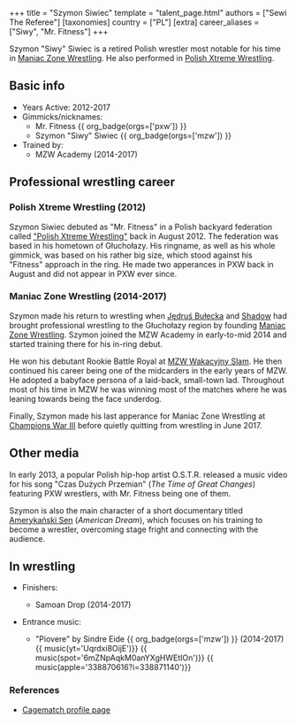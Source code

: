 +++
title = "Szymon Siwiec"
template = "talent_page.html"
authors = ["Sewi The Referee"]
[taxonomies]
country = ["PL"]
[extra]
career_aliases = ["Siwy", "Mr. Fitness"]
+++

Szymon "Siwy" Siwiec is a retired Polish wrestler most notable for his time in [Maniac Zone Wrestling](@/o/mzw.md). He also performed in [Polish Xtreme Wrestling](@/o/pxw.md).

## Basic info

* Years Active: 2012-2017
* Gimmicks/nicknames:
  - Mr. Fitness {{ org_badge(orgs=['pxw']) }}
  - Szymon "Siwy" Siwiec {{ org_badge(orgs=['mzw']) }}
* Trained by:
  - MZW Academy (2014-2017)

## Professional wrestling career

### Polish Xtreme Wrestling (2012)

Szymon Siwiec debuted as "Mr. Fitness" in a Polish backyard federation called ["Polish Xtreme Wrestling"](@/o/pxw.md) back in August 2012. The federation was based in his hometown of Głuchołazy. His ringname, as well as his whole gimmick, was based on his rather big size, which stood against his "Fitness" approach in the ring. He made two apperances in PXW back in August and did not appear in PXW ever since.

### Maniac Zone Wrestling (2014-2017)

Szymon made his return to wrestling when [Jędruś Bułecka](@/w/jedrus-bulecka.md) and [Shadow](@/w/shadow.md) had brought professional wrestling to the Głuchołazy region by founding [Maniac Zone Wrestling](@/o/mzw.md). Szymon joined the MZW Academy in early-to-mid 2014 and started training there for his in-ring debut.

He won his debutant Rookie Battle Royal at [MZW Wakacyjny Slam](@/e/mzw/2014-08-30-mzw-wakacyjny-slam.md). He then continued his career being one of the midcarders in the early years of MZW. He adopted a babyface persona of a laid-back, small-town lad. Throughout most of his time in MZW he was winning most of the matches where he was leaning towards being the face underdog. 

Finally, Szymon made his last apperance for Maniac Zone Wrestling at [Champions War III](@/e/mzw/2017-06-03-mzw-champions-war-3.md) before quietly quitting from wrestling in June 2017.

## Other media

In early 2013, a popular Polish hip-hop artist O.S.T.R. released a music video for his song "Czas Dużych Przemian" (_The Time of Great Changes_) featuring PXW wrestlers, with Mr. Fitness being one of them.

Szymon is also the main character of a short documentary titled [Amerykański Sen](@/a/american-dream.md) (_American Dream_), which focuses on his training to become a wrestler, overcoming stage fright and connecting with the audience.

## In wrestling

* Finishers:
  - Samoan Drop (2014-2017)

* Entrance music:
  - "Piovere" by Sindre Eide
 {{ org_badge(orgs=['mzw']) }} (2014-2017) <br>
 {{ music(yt='Uqrdxi8OijE')}}
 {{ music(spot='6mZNpAqkM0anYXgHWEtIOn')}}
 {{ music(apple='338870616?i=338871140')}}

### References

* [Cagematch profile page](https://www.cagematch.net/?id=2&nr=24750)
